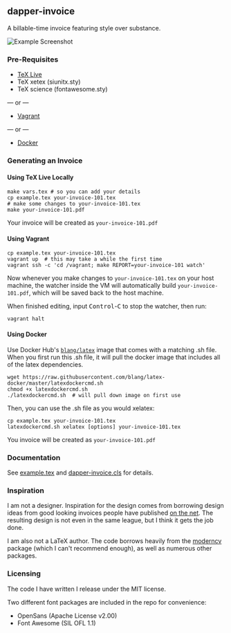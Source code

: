 ## dapper-invoice

A billable-time invoice featuring style over substance.

![Example Screenshot](http://i.imgur.com/q78jtGu.png)

### Pre-Requisites

- [TeX Live](https://www.tug.org/texlive/acquire-netinstall.html)
- TeX xetex (siunitx.sty)
- TeX science (fontawesome.sty)

— or —

- [Vagrant](https://www.vagrantup.com/downloads.html)

— or —

- [Docker](https://www.docker.com/get-started)

### Generating an Invoice

#### Using TeX Live Locally

```
make vars.tex # so you can add your details
cp example.tex your-invoice-101.tex
# make some changes to your-invoice-101.tex
make your-invoice-101.pdf
```

Your invoice will be created as `your-invoice-101.pdf`

#### Using Vagrant

```
cp example.tex your-invoice-101.tex
vagrant up  # this may take a while the first time
vagrant ssh -c 'cd /vagrant; make REPORT=your-invoice-101 watch'
```

Now whenever you make changes to `your-invoice-101.tex` on your host machine,
the watcher inside the VM will automatically build `your-invoice-101.pdf`,
which will be saved back to the host machine.

When finished editing, input <kbd>Control</kbd>-<kbd>C</kbd> to stop the
watcher, then run:

```
vagrant halt
```

#### Using Docker

Use Docker Hub's [`blang/latex`](https://hub.docker.com/r/blang/latex/) image that comes with a matching .sh file.
When you first run this .sh file, it will pull the docker image that includes
all of the latex dependencies.

```
wget https://raw.githubusercontent.com/blang/latex-docker/master/latexdockercmd.sh
chmod +x latexdockercmd.sh
./latexdockercmd.sh  # will pull down image on first use
```

Then, you can use the .sh file as you would xelatex:

```
cp example.tex your-invoice-101.tex
latexdockercmd.sh xelatex [options] your-invoice-101.tex
```

You invoice will be created as `your-invoice-101.pdf`

### Documentation

See [example.tex](example.tex) and [dapper-invoice.cls](dapper-invoice.cls) for details.

### Inspiration

I am not a designer. Inspiration for the design comes from
borrowing design ideas from good looking invoices people have published
[on the
net](http://www.smashingmagazine.com/2009/11/05/invoice-like-a-pro/). The
resulting design is not even in the same league, but I think it gets the job
done.

I am also not a LaTeX author. The code borrows heavily from the
[moderncv](https://launchpad.net/moderncv) package (which I can't recommend
enough), as well as numerous other packages.

### Licensing

The code I have written I release under the MIT license.

Two different font packages are included in the repo for convenience:

- OpenSans (Apache License v2.00)
- Font Awesome (SIL OFL 1.1)
